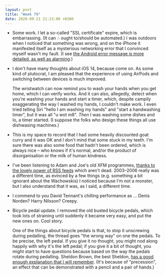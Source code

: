```yaml
---
layout: post
title: "Week 79"
date: 2020-09-21 21:23:00 +0100
---
```


- Some work. I let a so-called "SSL certificate" expire, which
  is embarrassing. (It can ∴ ought to/should be automated.)
  I was outdoors when I noticed that something was wrong, and on the iPhone it manifested
  itself as a mysterious networking error that I convinced myself wasn't my fault. (I see [the Android error message is more detailed, as well as alarming](https://twitter.com/Ashleybus44/status/1306651716759302144).)

- I don't have many thoughts about iOS 14, because come on. As some kind of plutocrat, I am pleased that the experience of using AirPods and switching between devices is much improved.

  The wristwatch can now remind you to wash your hands when you get home, which I can verify works. And it can also, allegedly, detect when you're washing your hands and start a timer, which, despite campily exaggerating the way I washed my hands, I couldn't make work. I even tried telling Siri "hello I am washing my hands" and "start a handwashing timer", but it was all "u wot m8". _Then_ I was washing some dishes and lo, a timer started. (I suppose the folks who design these things all use dishwasing machines.)

- This is my space to record that I had some heavily discounted goat curry and it was OK and I don't mind that some stuck in my teeth.
  I'm sure there was also some food that hadn't been ordered,
  which is always nice – who knows if it's normal, and/or the product of disorganisation or the milk of human kindness.

- I've been listening to Adam and Joe's old XFM programmes, [thanks to the lovely power of RSS feeds](https://fourble.co.uk/podcast/adamandjoexfm) which aren't dead. 2003–2006 really was a different time, as evinced by a few things (e.g. something a bit ignorant about the Wachowskis) I noticed because I'm not a monster, but I also understand that it was, as I said, a different time.

- I commend to you David Tennant's chilling performance as ... Denis Norden? Harry Nilsson? Creepy.

- Bicycle pedal update. I removed the old busted bicycle pedals, which took
  lots of straining until suddenly it became very easy, and put the new ones on. Cool story.

  One of the things about bicycle pedals is that, to stop it unscrewing during pedalling,
  the thread goes "the wrong way" on one the pedals.
  To be precise, the left pedal. If you give it no thought, you might nod along
  happily with why it's the left pedal; if you give it a bit of thought, you
  might start to have questions because based on the way the pedals rotate
  during pedalling. Sheldon Brown, the best Sheldon, [has a good enough
  explanation that I will remember](https://www.sheldonbrown.com/pedals.html#threading).
  (It's because of "precession", an effect that can be demonstrated with a pencil and a pair of hands.)
